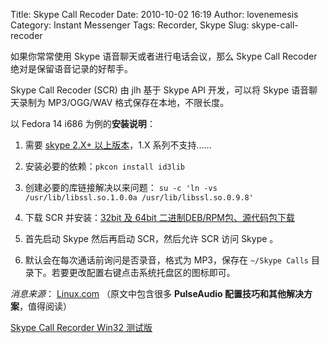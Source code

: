 Title: Skype Call Recoder
Date: 2010-10-02 16:19
Author: lovenemesis
Category: Instant Messenger
Tags: Recorder, Skype
Slug: skype-call-recoder

如果你常常使用 Skype 语音聊天或者进行电话会议，那么 Skype Call Recoder
绝对是保留语音记录的好帮手。

Skype Call Recoder (SCR) 由 jlh 基于 Skype API 开发，可以将 Skype
语音聊天录制为 MP3/OGG/WAV 格式保存在本地，不限长度。

以 Fedora 14 i686 为例的**安装说明**：

1. 需要 [skype 2.X+
以上版本](http://linuxtoy.org/archives/skype-2-1-beta-2-for-linux.html)，1.X
系列不支持……

2. 安装必要的依赖：`pkcon install id3lib`

3. 创建必要的库链接解决以来问题：
`su -c 'ln -vs /usr/lib/libssl.so.1.0.0a /usr/lib/libssl.so.0.9.8'`

4. 下载 SCR 并安装：[32bit 及 64bit
二进制DEB/RPM包、源代码包下载](http://atdot.ch/scr/download/)

5. 首先启动 Skype 然后再启动 SCR，然后允许 SCR 访问 Skype 。

6. 默认会在每次通话前询问是否录音，格式为 MP3，保存在 `~/Skype Calls`
目录下。若要更改配置右键点击系统托盘区的图标即可。

*消息来源*：
[Linux.com](http://www.linux.com/learn/tutorials/367395-weekend-project-record-from-skype-calls-and-other-apps-on-linux)
（原文中包含很多 **PulseAudio 配置技巧和其他解决方案**，值得阅读）

[Skype Call Recorder Win32
测试版](http://atdot.ch/scr/2010/07/experimental-windows-version/)
